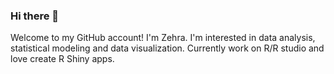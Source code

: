 ### Hi there 👋

Welcome to my GitHub account!
I'm Zehra. I'm interested in data analysis, statistical modeling and data visualization. Currently work on R/R studio and love create R Shiny apps.
